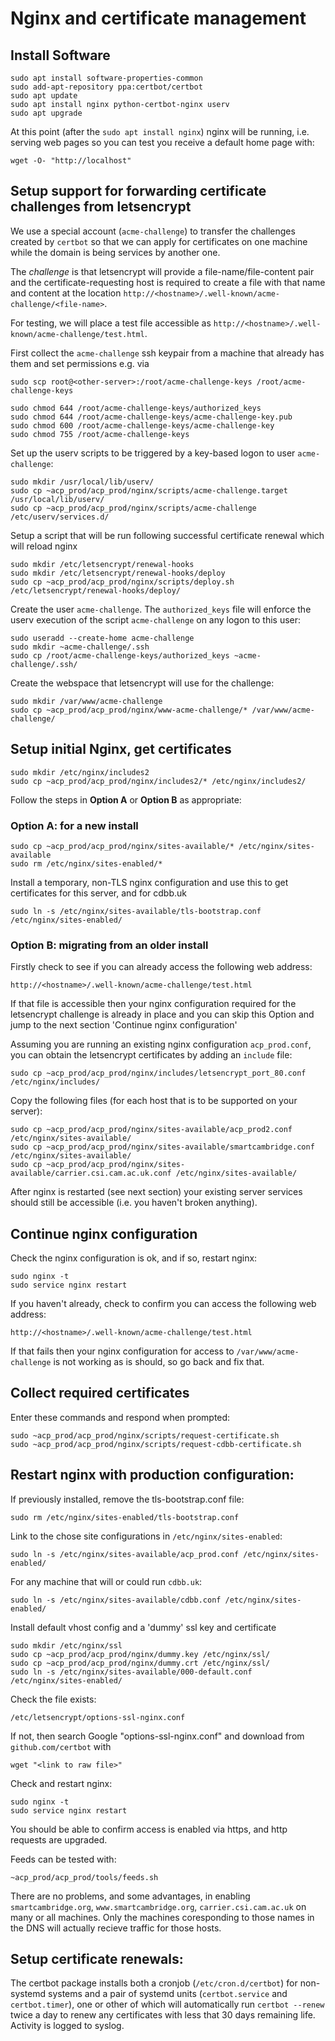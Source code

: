 Nginx and certificate management
================================

## Install Software

```
sudo apt install software-properties-common
sudo add-apt-repository ppa:certbot/certbot
sudo apt update
sudo apt install nginx python-certbot-nginx userv
sudo apt upgrade
```
At this point (after the `sudo apt install nginx`) nginx will be running, i.e. serving web pages
so you can test you receive a default home page with:

```
wget -O- "http://localhost"
```

## Setup support for forwarding certificate challenges from letsencrypt

We use a special account (`acme-challenge`) to transfer the challenges created by `certbot`
so that we can apply for certificates on one machine while the domain is being services by another one.

The _challenge_ is that letsencrypt will provide a file-name/file-content pair and the
certificate-requesting host is required to create a file with that name and content at
the location `http://<hostname>/.well-known/acme-challenge/<file-name>`.

For testing, we will place a test file accessible as
`http://<hostname>/.well-known/acme-challenge/test.html`.

First collect the `acme-challenge` ssh keypair from a machine that already has them and
set permissions e.g. via

```
sudo scp root@<other-server>:/root/acme-challenge-keys /root/acme-challenge-keys

sudo chmod 644 /root/acme-challenge-keys/authorized_keys
sudo chmod 644 /root/acme-challenge-keys/acme-challenge-key.pub
sudo chmod 600 /root/acme-challenge-keys/acme-challenge-key
sudo chmod 755 /root/acme-challenge-keys
```

Set up the userv scripts to be triggered by a key-based logon to user `acme-challenge`:

```
sudo mkdir /usr/local/lib/userv/
sudo cp ~acp_prod/acp_prod/nginx/scripts/acme-challenge.target /usr/local/lib/userv/
sudo cp ~acp_prod/acp_prod/nginx/scripts/acme-challenge /etc/userv/services.d/
```

Setup a script that will be run following successful certificate renewal
which will reload nginx

```
sudo mkdir /etc/letsencrypt/renewal-hooks
sudo mkdir /etc/letsencrypt/renewal-hooks/deploy
sudo cp ~acp_prod/acp_prod/nginx/scripts/deploy.sh /etc/letsencrypt/renewal-hooks/deploy/
```

Create the user `acme-challenge`. The `authorized_keys` file will enforce the userv execution
of the script `acme-challenge` on any logon to this user:

```
sudo useradd --create-home acme-challenge
sudo mkdir ~acme-challenge/.ssh
sudo cp /root/acme-challenge-keys/authorized_keys ~acme-challenge/.ssh/
```

Create the webspace that letsencrypt will use for the challenge:

```
sudo mkdir /var/www/acme-challenge
sudo cp ~acp_prod/acp_prod/nginx/www-acme-challenge/* /var/www/acme-challenge/
```

## Setup initial Nginx, get certificates

```
sudo mkdir /etc/nginx/includes2
sudo cp ~acp_prod/acp_prod/nginx/includes2/* /etc/nginx/includes2/
```

Follow the steps in **Option A** or **Option B** as appropriate:

### Option A: for a new install

```
sudo cp ~acp_prod/acp_prod/nginx/sites-available/* /etc/nginx/sites-available
sudo rm /etc/nginx/sites-enabled/*
```

Install a temporary, non-TLS nginx configuration and use this to get certificates
for this server, and for cdbb.uk

```
sudo ln -s /etc/nginx/sites-available/tls-bootstrap.conf /etc/nginx/sites-enabled/
```

### Option B: migrating from an older install

Firstly check to see if you can already access the following web address:
```
http://<hostname>/.well-known/acme-challenge/test.html
```
If that file is accessible then your nginx configuration required for the letsencrypt
challenge is already in place and you can skip this Option and jump to the next
section 'Continue nginx configuration'

Assuming you are running an existing nginx configuration `acp_prod.conf`, you can
obtain the letsencrypt certificates by adding an `include` file:

```
sudo cp ~acp_prod/acp_prod/nginx/includes/letsencrypt_port_80.conf /etc/nginx/includes/
```

Copy the following files (for each host that is to be supported on your server):

```
sudo cp ~acp_prod/acp_prod/nginx/sites-available/acp_prod2.conf /etc/nginx/sites-available/
sudo cp ~acp_prod/acp_prod/nginx/sites-available/smartcambridge.conf /etc/nginx/sites-available/
sudo cp ~acp_prod/acp_prod/nginx/sites-available/carrier.csi.cam.ac.uk.conf /etc/nginx/sites-available/
```

After nginx is restarted (see next section) your existing server services should still
be accessible (i.e. you haven't broken anything).

## Continue nginx configuration

Check the nginx configuration is ok, and if so, restart nginx:

```
sudo nginx -t
sudo service nginx restart
```

If you haven't already, check to confirm you can access the following web address:

```
http://<hostname>/.well-known/acme-challenge/test.html
```

If that fails then your nginx configuration for access to `/var/www/acme-challenge`
is not working as is should, so go back and fix that.

## Collect required certificates

Enter these commands and respond when prompted:

```
sudo ~acp_prod/acp_prod/nginx/scripts/request-certificate.sh
sudo ~acp_prod/acp_prod/nginx/scripts/request-cdbb-certificate.sh
```

## Restart nginx with production configuration:

If previously installed, remove the tls-bootstrap.conf file:

```
sudo rm /etc/nginx/sites-enabled/tls-bootstrap.conf
```

Link to the chose site configurations in `/etc/nginx/sites-enabled`:

```
sudo ln -s /etc/nginx/sites-available/acp_prod.conf /etc/nginx/sites-enabled/
```

For any machine that will or could run `cdbb.uk`:

```
sudo ln -s /etc/nginx/sites-available/cdbb.conf /etc/nginx/sites-enabled/
```

Install default vhost config and a 'dummy' ssl key and certificate

```
sudo mkdir /etc/nginx/ssl
sudo cp ~acp_prod/acp_prod/nginx/dummy.key /etc/nginx/ssl/
sudo cp ~acp_prod/acp_prod/nginx/dummy.crt /etc/nginx/ssl/
sudo ln -s /etc/nginx/sites-available/000-default.conf /etc/nginx/sites-enabled/
```

Check the file exists:

```
/etc/letsencrypt/options-ssl-nginx.conf
```

If not, then search Google "options-ssl-nginx.conf" and download from `github.com/certbot` with
```
wget "<link to raw file>"
```

Check and restart nginx:

```
sudo nginx -t
sudo service nginx restart
```

You should be able to confirm access is enabled via https, and http requests are upgraded.

Feeds can be tested with:
```
~acp_prod/acp_prod/tools/feeds.sh
```

There are no problems, and some advantages, in enabling `smartcambridge.org`, `www.smartcambridge.org`,
`carrier.csi.cam.ac.uk` on many or all machines. Only the machines coresponding to those names in the
DNS will actually recieve traffic for those hosts.

## Setup certificate renewals:

The certbot package installs both a cronjob (`/etc/cron.d/certbot`) for non-systemd systems
and a pair of systemd units (`certbot.service` and `certbot.timer`), one or other of which
will automatically run `certbot --renew` twice a day to renew any certificates with less that
30 days remaining life. Activity is logged to syslog.
